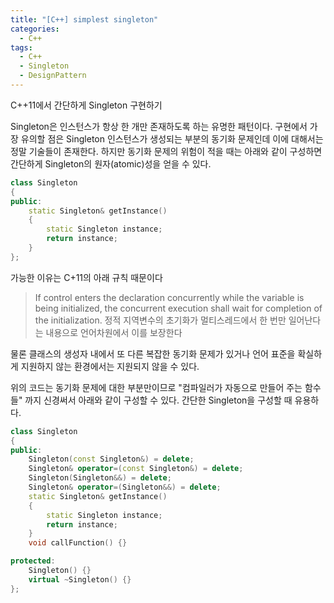 ```yaml
---
title: "[C++] simplest singleton"
categories:
  - C++
tags:
  - C++
  - Singleton
  - DesignPattern
---
```


C++11에서 간단하게 Singleton 구현하기

Singleton은 인스턴스가 항상 한 개만 존재하도록 하는 유명한 패턴이다.
구현에서 가장 유의할 점은 Singleton 인스턴스가 생성되는 부분의 동기화 문제인데 이에 대해서는 정말 기술들이 존재한다.
하지만 동기화 문제의 위험이 적을 때는 아래와 같이 구성하면 간단하게 Singleton의 원자(atomic)성을 얻을 수 있다.
```cpp
class Singleton
{
public:
    static Singleton& getInstance()
    {
        static Singleton instance;
        return instance;
    }
};
```
가능한 이유는 C+11의 아래 규칙 때문이다
> If control enters the declaration concurrently while the variable is being initialized, the concurrent execution shall wait for completion of the initialization.
정적 지역변수의 초기화가 멀티스레드에서 한 번만 일어난다는 내용으로 언어차원에서 이를 보장한다

물론 클래스의 생성자 내에서 또 다른 복잡한 동기화 문제가 있거나 언어 표준을 확실하게 지원하지 않는 환경에서는 지원되지 않을 수 있다.

위의 코드는 동기화 문제에 대한 부분만이므로 "컴파일러가 자동으로 만들어 주는 함수들" 까지 신경써서 아래와 같이 구성할 수 있다. 
간단한 Singleton을 구성할 때 유용하다.
```cpp
class Singleton
{
public:
    Singleton(const Singleton&) = delete;
    Singleton& operator=(const Singleton&) = delete;
    Singleton(Singleton&&) = delete;
    Singleton& operator=(Singleton&&) = delete;
    static Singleton& getInstance()
    {
        static Singleton instance;
        return instance;
    }
    void callFunction() {}

protected:
    Singleton() {}
    virtual ~Singleton() {}
};
```
